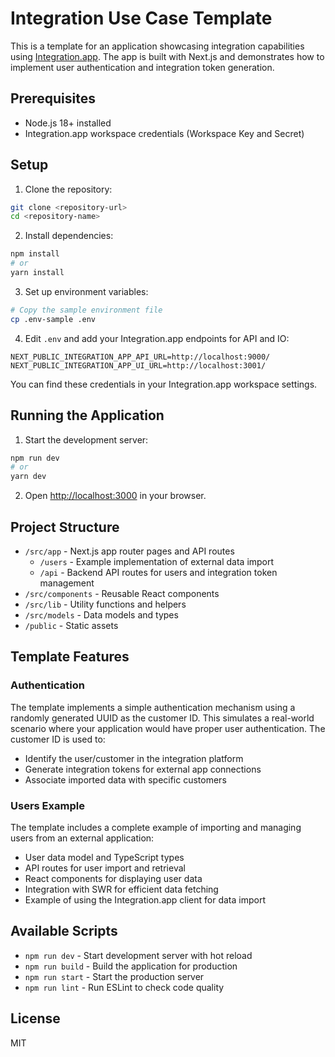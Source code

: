 # Integration Use Case Template

This is a template for an application showcasing integration capabilities using [Integration.app](https://integration.app). The app is built with Next.js and demonstrates how to implement user authentication and integration token generation.

## Prerequisites

- Node.js 18+ installed
- Integration.app workspace credentials (Workspace Key and Secret)

## Setup

1. Clone the repository:

```bash
git clone <repository-url>
cd <repository-name>
```

2. Install dependencies:

```bash
npm install
# or
yarn install
```

3. Set up environment variables:

```bash
# Copy the sample environment file
cp .env-sample .env
```

4. Edit `.env` and add your Integration.app endpoints for API and IO:

```env
NEXT_PUBLIC_INTEGRATION_APP_API_URL=http://localhost:9000/
NEXT_PUBLIC_INTEGRATION_APP_UI_URL=http://localhost:3001/
```

You can find these credentials in your Integration.app workspace settings.

## Running the Application

1. Start the development server:

```bash
npm run dev
# or
yarn dev
```

2. Open [http://localhost:3000](http://localhost:3000) in your browser.

## Project Structure

- `/src/app` - Next.js app router pages and API routes
  - `/users` - Example implementation of external data import
  - `/api` - Backend API routes for users and integration token management
- `/src/components` - Reusable React components
- `/src/lib` - Utility functions and helpers
- `/src/models` - Data models and types
- `/public` - Static assets

## Template Features

### Authentication

The template implements a simple authentication mechanism using a randomly generated UUID as the customer ID. This simulates a real-world scenario where your application would have proper user authentication. The customer ID is used to:

- Identify the user/customer in the integration platform
- Generate integration tokens for external app connections
- Associate imported data with specific customers

### Users Example

The template includes a complete example of importing and managing users from an external application:

- User data model and TypeScript types
- API routes for user import and retrieval
- React components for displaying user data
- Integration with SWR for efficient data fetching
- Example of using the Integration.app client for data import

## Available Scripts

- `npm run dev` - Start development server with hot reload
- `npm run build` - Build the application for production
- `npm run start` - Start the production server
- `npm run lint` - Run ESLint to check code quality

## License

MIT

